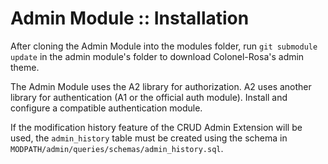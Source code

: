 # Admin Module :: Installation

After cloning the Admin Module into the modules folder, run
`git submodule update` in the admin module's folder to download
Colonel-Rosa's admin theme.

The Admin Module uses the A2 library for authorization. A2 uses
another library for authentication (A1 or the official auth module).
Install and configure a compatible authentication module.

If the modification history feature of the CRUD Admin Extension will
be used, the `admin_history` table must be created using the schema
in `MODPATH/admin/queries/schemas/admin_history.sql`.

